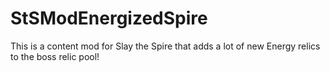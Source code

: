 # StSModEnergizedSpire
This is a content mod for Slay the Spire that adds a lot of new Energy relics to the boss relic pool!
